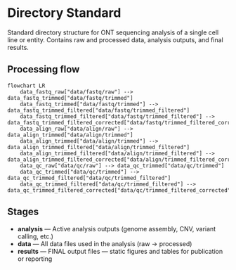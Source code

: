 # Directory Standard

Standard directory structure for ONT sequencing analysis of a single cell line or entity. Contains raw and processed data, analysis outputs, and final results.

## Processing flow
```mermaid
flowchart LR
    data_fastq_raw["data/fastq/raw"] --> data_fastq_trimmed["data/fastq/trimmed"]
    data_fastq_trimmed["data/fastq/trimmed"] --> data_fastq_trimmed_filtered["data/fastq/trimmed_filtered"]
    data_fastq_trimmed_filtered["data/fastq/trimmed_filtered"] --> data_fastq_trimmed_filtered_corrected["data/fastq/trimmed_filtered_corrected"]
    data_align_raw["data/align/raw"] --> data_align_trimmed["data/align/trimmed"]
    data_align_trimmed["data/align/trimmed"] --> data_align_trimmed_filtered["data/align/trimmed_filtered"]
    data_align_trimmed_filtered["data/align/trimmed_filtered"] --> data_align_trimmed_filtered_corrected["data/align/trimmed_filtered_corrected"]
    data_qc_raw["data/qc/raw"] --> data_qc_trimmed["data/qc/trimmed"]
    data_qc_trimmed["data/qc/trimmed"] --> data_qc_trimmed_filtered["data/qc/trimmed_filtered"]
    data_qc_trimmed_filtered["data/qc/trimmed_filtered"] --> data_qc_trimmed_filtered_corrected["data/qc/trimmed_filtered_corrected"]
```

## Stages
- **analysis** — Active analysis outputs (genome assembly, CNV, variant calling, etc.)
- **data** — All data files used in the analysis (raw → processed)
- **results** — FINAL output files — static figures and tables for publication or reporting

